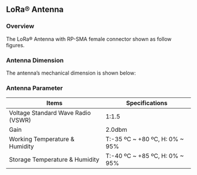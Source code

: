 ## LoRa® Antenna

### Overview

The LoRa® Antenna with RP-SMA female connector shown as follow figures.

<rk-img
  src="/assets/images/datasheet/rak2287/lora-antenna/hzbphazqkqanr4fe4xkt.png"
  width="80%"
  figure-number="1"
  caption="LoRa® Antenna Overview"
/>

### Antenna Dimension

The antenna’s mechanical dimension is shown below:

<rk-img
  src="/assets/images/datasheet/rak2287/lora-antenna/kuoafieaibpi0p6u1izf.jpg"
  width="80%"
  figure-number="2"
  caption="Antenna Dimension"
/>

### Antenna Parameter

| **Items**                          | **Specifications**             |
| ---------------------------------- | ------------------------------ |
| Voltage Standard Wave Radio (VSWR) | 1:1.5                          |
| Gain                               | 2.0dbm                         |
| Working Temperature &amp; Humidity | T:-35 ºC ~ +80 ºC, H: 0% ~ 95% |
| Storage Temperature &amp; Humidity | T:-40 ºC ~ +85 ºC, H: 0% ~ 95% |
